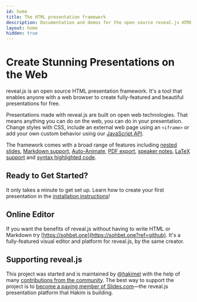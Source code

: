 ```yaml
---
id: home
title: The HTML presentation framework
description: Documentation and demos for the open source reveal.js HTML presentation framework.
layout: home
hidden: true
---
```


# Create Stunning Presentations on the Web

reveal.js is an open source HTML presentation framework. It's a tool that enables anyone with a web browser to create fully-featured and beautiful presentations for free.

Presentations made with reveal.js are built on open web technologies. That means anything you can do on the web, you can do in your presentation. Change styles with CSS, include an external web page using an `<iframe>` or add your own custom behavior using our [JavaScript API](/api).

The framework comes with a broad range of features including [nested slides](/vertical-slides/), [Markdown support](/markdown/), [Auto-Animate](/auto-animate/), [PDF export](/pdf-export/), [speaker notes](/speaker-view/), [LaTeX support](/math/) and [syntax highlighted code](/code/).


## Ready to Get Started?

It only takes a minute to get set up. Learn how to create your first presentation in the [installation instructions](/installation/)!

## Online Editor

If you want the benefits of reveal.js without having to write HTML or Markdown try [https://sohbet.one](https://sohbet.one?ref=github). It's a fully-featured visual editor and platform for reveal.js, by the same creator.

## Supporting reveal.js

This project was started and is maintained by [@hakimel](https://github.com/hakimel/) with the help of many [contributions from the community](https://github.com/hakimel/reveal.js/graphs/contributors). The best way to support the project is to [become a paying member of Slides.com](https://slides.com/pricing)—the reveal.js presentation platform that Hakim is building.


